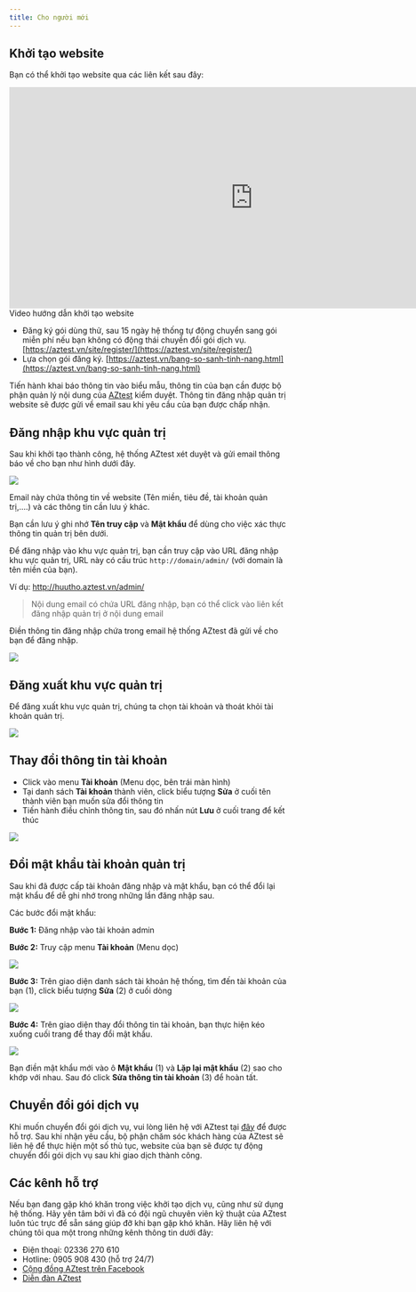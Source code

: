 ```yaml
---
title: Cho người mới
---
```


## Khởi tạo website

Bạn có thể khởi tạo website qua các liên kết sau đây:

<div class="video-container">
	<iframe width="875" height="398" src="https://www.youtube.com/embed/xw1CP1nLDLo" 	frameborder="0" allow="accelerometer; autoplay; encrypted-media; gyroscope; picture-in-picture" allowfullscreen></iframe>
</div> 
<div class="text-center text-italic">Video hướng dẫn khởi tạo website</div>

- Đăng ký gói dùng thử, sau 15 ngày hệ thống tự động chuyển sang gói miễn phí nếu bạn không có động thái chuyển đổi gói dịch vụ. [https://aztest.vn/site/register/](https://aztest.vn/site/register/)
- Lựa chọn gói đăng ký. [https://aztest.vn/bang-so-sanh-tinh-nang.html](https://aztest.vn/bang-so-sanh-tinh-nang.html)

Tiến hành khai báo thông tin vào biểu mẫu, thông tin của bạn cần được bộ phận quản lý nội dung của [AZtest](https://aztest.vn) kiểm duyệt. Thông tin đăng nhập quản trị website sẽ được gửi về email sau khi yêu cầu của bạn được chấp nhận.

## Đăng nhập khu vực quản trị

Sau khi khởi tạo thành công, hệ thống AZtest xét duyệt và gửi email thông báo về cho bạn như hình dưới đây. 

![](images/start/email_xac_nhan.PNG)

Email này chứa thông tin về website (Tên miền, tiêu đề, tài khoản quản trị,....) và các thông tin cần lưu ý khác. 

Bạn cần lưu ý ghi nhớ **Tên truy cập** và **Mật khẩu** để dùng cho việc xác thực thông tin quản trị bên dưới.

Để đăng nhập vào khu vực quản trị, bạn cần truy cập vào URL đăng nhập khu vực quản trị, URL này có cấu trúc `http://domain/admin/` (với domain là tên miền của bạn). 

Ví dụ: http://huutho.aztest.vn/admin/

> Nội dung email có chứa URL đăng nhập, bạn có thể click vào liên kết đăng nhập quản trị ở nội dung email

Điền thông tin đăng nhập chứa trong email hệ thống AZtest đã gửi về cho bạn để đăng nhập.

![](images/start/dang_nhap.PNG)
	
## Đăng xuất khu vực quản trị

Để đăng xuất khu vực quản trị, chúng ta chọn tài khoản và thoát khỏi tài khoản quản trị.

![](images/start/dang_xuat.png)	

## Thay đổi thông tin tài khoản

- Click vào menu **Tài khoản** (Menu dọc, bên trái màn hình)
- Tại danh sách **Tài khoản** thành viên, click biểu tượng **Sửa** ở cuối tên thành viên bạn muốn sửa đổi thông tin
- Tiến hành điều chỉnh thông tin, sau đó nhấn nút **Lưu** ở cuối trang để kết thúc

![](images/start/sua_tai_khoan.png)

## Đổi mật khẩu tài khoản quản trị

Sau khi đã được cấp tài khoản đăng nhập và mật khẩu, bạn có thể đổi lại mật khẩu để dễ ghi nhớ trong những lần đăng nhập sau.
 
Các bước đổi mật khẩu:
 
**Bước 1:** Đăng nhập vào tài khoản admin

**Bước 2:** Truy cập menu **Tài khoản** (Menu dọc)

![](images/system/doi-mat-khau-quan-tri.png)
 
**Bước 3:** Trên giao diện danh sách tài khoản hệ thống, tìm đến tài khoản của bạn (1), click biểu tượng **Sửa** (2) ở cuối dòng

![](images/system/doi-mat-khau-quan-tri-1.png)

**Bước 4:** Trên giao diện thay đổi thông tin tài khoản, bạn thực hiện kéo xuống cuối trang để thay đổi mật khẩu.

![](images/system/doi-mat-khau-quan-tri-2.png) 

Bạn điền mật khẩu mới vào ô **Mật khẩu** (1) và **Lặp lại mật khẩu** (2) sao cho khớp với nhau. Sau đó click **Sửa thông tin tài khoản** (3) để hoàn tất. 
 
## Chuyển đổi gói dịch vụ

Khi muốn chuyển đổi gói dịch vụ, vui lòng liên hệ với AZtest tại [đây](https://aztest.vn/contact/) để được hỗ trợ. Sau khi nhận yêu cầu, bộ phận chăm sóc khách hàng của AZtest sẽ liên hệ để thực hiện một số thủ tục, website của bạn sẽ được tự động chuyển đổi gói dịch vụ sau khi giao dịch thành công.

## Các kênh hỗ trợ

Nếu bạn đang gặp khó khăn trong việc khởi tạo dịch vụ, cũng như sử dụng hệ thống. Hãy yên tâm bởi vì đã có đội ngũ chuyên viên kỹ thuật của AZtest luôn túc trực để sẵn sáng giúp đỡ khi bạn gặp khó khăn. Hãy liên hệ với chúng tôi qua một trong những kênh thông tin dưới đây:

- Điện thoại: 02336 270 610
- Hotline: 0905 908 430 (hỗ trợ 24/7)
- [Cộng đồng AZtest trên Facebook](https://www.facebook.com/groups/aztest.vn/)
- [Diễn đàn AZtest](https://aztest.vn/forum/)